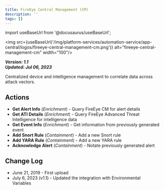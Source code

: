 ```yaml
---
title: FireEye Central Management (CM)
description: ''
tags: []
---
```

import useBaseUrl from '@docusaurus/useBaseUrl';

<img src={useBaseUrl('/img/platform-services/automation-service/app-central/logos/fireeye-central-management-cm.png')} alt="fireeye-central-management-cm" width="100"/>

***Version: 1.1  
Updated: Jul 06, 2023***

Centralized device and intelligence management to correlate data across attack vectors.

## Actions

* **Get Alert Info** (*Enrichment*) - Query FireEye CM for alert details
* **Get ATI Details** (*Enrichment*) - Query FireEye Advanced Threat Intelligence for intelligence data
* **Get Event Info** (*Enrichment*) - Get information from previously generated event
* **Add Snort Rule** (*Containment*) - Add a new Snort rule
* **Add YARA Rule** (*Containment*) - Add a new YARA rule
* **Acknowledge Alert** (*Containment*) - Notate previously generated alert

## Change Log

* June 21, 2019 - First upload
* July 6, 2023 (v1.1) - Updated the integration with Environmental Variables
